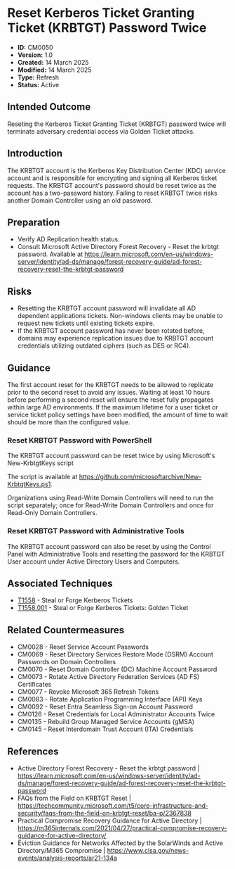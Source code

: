 # Reset Kerberos Ticket Granting Ticket (KRBTGT) Password Twice

* **ID:** CM0050
* **Version:** 1.0
* **Created:** 14 March 2025
* **Modified:** 14 March 2025
* **Type:** Refresh
* **Status:** Active

## Intended Outcome

Reseting the Kerberos Ticket Granting Ticket (KRBTGT) password twice will terminate adversary credential access via Golden Ticket attacks.

## Introduction

The KRBTGT account is the Kerberos Key Distribution Center (KDC) service account and is responsible for encrypting and signing all Kerberos ticket requests. The KRBTGT account's password should be reset twice as the account has a two-password history. Failing to reset KRBTGT twice risks another Domain Controller using an old password. 

## Preparation

- Verify AD Replication health status.
- Consult Microsoft Active Directory Forest Recovery - Reset the krbtgt password. Available at <https://learn.microsoft.com/en-us/windows-server/identity/ad-ds/manage/forest-recovery-guide/ad-forest-recovery-reset-the-krbtgt-password>

## Risks

- Resetting the KRBTGT account password will invalidate all AD dependent applications tickets. Non-windows clients may be unable to request new tickets until existing tickets expire. 
- If the KRBTGT account password has never been rotated before, domains may experience replication issues due to KRBTGT account credentials utilizing outdated ciphers (such as DES or RC4). 

## Guidance

The first account reset for the KRBTGT needs to be allowed to replicate prior to the second reset to avoid any issues. Waiting at least 10 hours before performing a second reset will ensure the reset fully propagates within large AD environments. If the maximum lifetime for a user ticket or service ticket policy settings have been modified, the amount of time to wait should be more than the configured value. 

### Reset KRBTGT Password with PowerShell

The KRBTGT account password can be reset twice by using Microsoft's New-KrbtgtKeys script 

The script is available at <https://github.com/microsoftarchive/New-KrbtgtKeys.ps1>.

Organizations using Read-Write Domain Controllers will need to run the script separately; once for Read-Write Domain Controllers and once for Read-Only Domain Controllers.


### Reset KRBTGT Password with Administrative Tools

The KRBTGT account password can also be reset by using the Control Panel with Administrative Tools and resetting the password for the KRBTGT User account under Active Directory Users and Computers.

## Associated Techniques

- [T1558](https://attack.mitre.org/techniques/T1558/) - Steal or Forge Kerberos Tickets 
- [T1558.001](https://attack.mitre.org/techniques/T1558/001/) - Steal or Forge Kerberos Tickets: Golden Ticket 



## Related Countermeasures

- CM0028 - Reset Service Account Passwords
- CM0069 - Reset Directory Services Restore Mode (DSRM) Account Passwords on Domain Controllers
- CM0070 - Reset Domain Controller (DC) Machine Account Password
- CM0073 - Rotate Active Directory Federation Services (AD FS) Certificates
- CM0077 - Revoke Microsoft 365 Refresh Tokens
- CM0083 - Rotate Application Programming Interface (API) Keys
- CM0092 - Reset Entra Seamless Sign-on Account Password
- CM0126 - Reset Credentials for Local Administrator Accounts Twice
- CM0135 - Rebuild Group Managed Service Accounts (gMSA)
- CM0145 - Reset Interdomain Trust Account (ITA) Credentials

## References

- Active Directory Forest Recovery - Reset the krbtgt password | <https://learn.microsoft.com/en-us/windows-server/identity/ad-ds/manage/forest-recovery-guide/ad-forest-recovery-reset-the-krbtgt-password>
- FAQs from the Field on KRBTGT Reset | <https://techcommunity.microsoft.com/t5/core-infrastructure-and-security/faqs-from-the-field-on-krbtgt-reset/ba-p/2367838>
- Practical Compromise Recovery Guidance for Active Directory | <https://m365internals.com/2021/04/27/practical-compromise-recovery-guidance-for-active-directory/>
- Eviction Guidance for Networks Affected by the SolarWinds and Active Directory/M365 Compromise | <https://www.cisa.gov/news-events/analysis-reports/ar21-134a>
